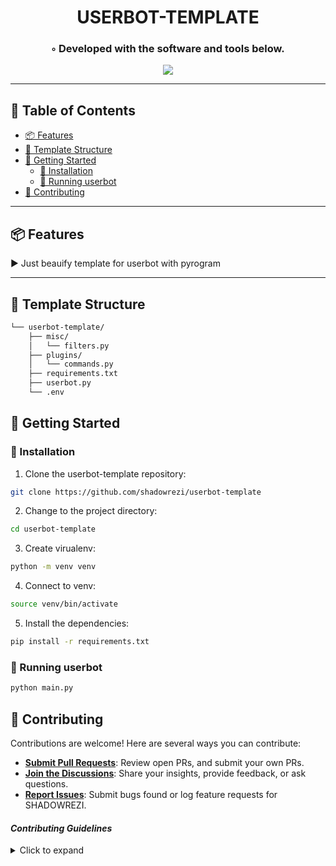 <!---->

<div align="center">
    <h1>USERBOT-TEMPLATE</h1>
    <h3>◦ Developed with the software and tools below.</h3>
</div>

<p align="center">
  <a href="https://skillicons.dev">
    <img src=https://skillicons.dev/icons?i=py,git,github />
  </a>
</p>

---

## 📖 Table of Contents
- [📦 Features](#-features)
- [📂 Template Structure](#-template-structure)
- [🚀 Getting Started](#-getting-started)
    - [🔧 Installation](#-installation)
    - [🤖 Running userbot](#-running-userbot)
- [🤝 Contributing](#-contributing)

---

## 📦 Features

► Just beauify template for userbot with pyrogram

---


## 📂 Template Structure

```sh
└── userbot-template/
    ├── misc/
    │   └── filters.py
    ├── plugins/
    │   └── commands.py
    ├── requirements.txt
    ├── userbot.py
    └── .env

```

## 🚀 Getting Started
### 🔧 Installation

1. Clone the userbot-template repository:
```sh
git clone https://github.com/shadowrezi/userbot-template
```

2. Change to the project directory:
```sh
cd userbot-template
```

3. Create virualenv:
```sh
python -m venv venv
```

4. Connect to venv:
```sh
source venv/bin/activate
```

5. Install the dependencies:
```sh
pip install -r requirements.txt
```

### 🤖 Running userbot

```sh
python main.py
```

## 🤝 Contributing

Contributions are welcome! Here are several ways you can contribute:

- **[Submit Pull Requests](https://github.com/shadowrezi/userbot-template/blob/main/CONTRIBUTING.md)**: Review open PRs, and submit your own PRs.
- **[Join the Discussions](https://github.com/shadowrezi/userbot-template/discussions)**: Share your insights, provide feedback, or ask questions.
- **[Report Issues](https://github.com/shadowrezi/userbot-template/issues)**: Submit bugs found or log feature requests for SHADOWREZI.

#### *Contributing Guidelines*

<details closed>
<summary>Click to expand</summary>

1. **Fork the Repository**: Start by forking the project repository to your GitHub account.
2. **Clone Locally**: Clone the forked repository to your local machine using a Git client.
   ```sh
   git clone <your-forked-repo-url>
   ```
3. **Create a New Branch**: Always work on a new branch, giving it a descriptive name.
   ```sh
   git checkout -b new-feature-x
   ```
4. **Make Your Changes**: Develop and test your changes locally.
5. **Commit Your Changes**: Commit with a clear and concise message describing your updates.
   ```sh
   git commit -m 'Implemented new feature x.'
   ```
6. **Push to GitHub**: Push the changes to your forked repository.
   ```sh
   git push origin new-feature-x
   ```
7. **Submit a Pull Request**: Create a PR against the original project repository. Clearly describe the changes and their motivations.

Once your PR is reviewed and approved, it will be merged into the main branch.

</details>

